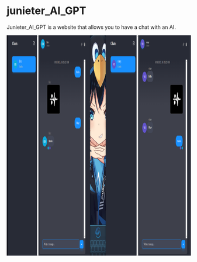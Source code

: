 # junieter_AI_GPT
Junieter_AI_GPT is a website that allows you to have a chat with an AI. 

<img height="600em"   src="https://github.com/vincentkims49/us_chat/blob/main/image_git/chat.png" align="center" style="width: 50 height: 100" />
